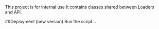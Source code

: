 This project is for internal use
It contains classes shared between Loaders and API.

##Deployment (new version)
Run the script...




